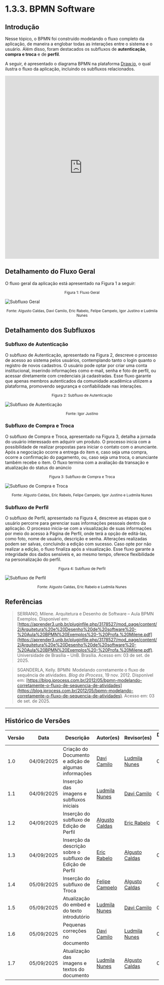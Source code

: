 # 1.3.3. BPMN Software

## Introdução

Nesse tópico, o BPMN foi construído modelando o fluxo completo da aplicação, de maneira a englobar todas as interações entre o sistema e o usuário. Além disso, foram destacados os subfluxos de **autenticação**, **compra e troca** e de **perfil**. 


A seguir, é apresentado o diagrama BPMN na plataforma [Draw.io](https://app.diagrams.net), o qual ilustra o fluxo da aplicação, incluindo os subfluxos relacionados.

<iframe frameborder="0" style="width:100%;height:600px;" src="https://viewer.diagrams.net/?tags=%7B%7D&lightbox=1&highlight=0000ff&layers=1&nav=1&title=BPMNSoftware&dark=0#Uhttps%3A%2F%2Fdrive.google.com%2Fuc%3Fid%3D1WAwyLmBKe6_s29pXE6BbwAe_bgQRRUiK%26export%3Ddownload"></iframe>

## Detalhamento do Fluxo Geral

O fluxo geral da aplicação está apresentado na Figura 1 a seguir:

<p align="center" style="font-size: 12;">
Figura 1: Fluxo Geral
</p>

![Subfluxo Geral](/../assets/bpmn/BPMNSoftware-geral.jpg)

<p align="center" style="font-size: 12;">
Fonte: Algusto Caldas, Davi Camilo, Eric Rabelo, Felipe Campelo, Igor Justino e Ludmila Nunes
</p>

## Detalhamento dos Subfluxos

### Subfluxo de Autenticação

O subfluxo de Autenticação, apresentado na Figura 2, descreve o processo de acesso ao sistema pelos usuários, contemplando tanto o login quanto o registro de novos cadastros. O usuário pode optar por criar uma conta institucional, inserindo informações como e-mail, senha e foto de perfil, ou acessar diretamente com credenciais já cadastradas. Esse fluxo garante que apenas membros autenticados da comunidade acadêmica utilizem a plataforma, promovendo segurança e confiabilidade nas interações.

<p align="center" style="font-size: 12;">
Figura 2: Subfluxo de Autenticação
</p>

![Subfluxo de Autenticação](/../assets/bpmn/BPMNSoftware-autenticacao.jpg)

<p align="center" style="font-size: 12;">
Fonte: Igor Justino
</p>

### Subfluxo de Compra e Troca

O subfluxo de Compra e Troca, apresentado na Figura 3, detalha a jornada do usuário interessado em adquirir um produto. O processo inicia com a possibilidade de realizar propostas para iniciar o contato com o anunciante. Após a negociação ocorre a entrega do item e, caso seja uma compra, ocorre a confirmação do pagamento, ou, caso seja uma troca, o anunciante também recebe o item. O fluxo termina com a avaliação da transação e atualização do status do anúncio

<p align="center" style="font-size: 12;">
Figura 3: Subfluxo de Compra e Troca
</p>

![Subfluxo de Compra e Troca](/../assets/bpmn/BPMNSoftware-compra-troca.jpg)

<p align="center" style="font-size: 12;">
Fonte: Algusto Caldas, Eric Rabelo, Felipe Campelo, Igor Justino e Ludmila Nunes
</p>


### Subfluxo de Perfil

O subfluxo de Perfil, apresentado na Figura 4, descreve as etapas que o usuário percorre para gerenciar suas informações pessoais dentro da aplicação. O processo inicia-se com a visualização de suas informações por meio do acesso à Página de Perfil, onde terá a opção de editá-las, como foto, nome de usuário, descrição e senha. Alterações realizadas podem ser salvas, concluindo a edição com sucesso. Caso opte por não realizar a edição, o fluxo finaliza após a visualização. Esse fluxo garante a integridade dos dados sensíveis e, ao mesmo tempo, oferece flexibilidade na personalização do perfil.

<p align="center" style="font-size: 12;">
Figura 4: Subfluxo de Perfil
</p>

![Subfluxo de Perfil](/../assets/bpmn/BPMNSoftware-perfil.jpg)

<p align="center" style="font-size: 12;">
Fonte: Algusto Caldas, Eric Rabelo e Ludmila Nunes
</p>

## Referências 

> SERRANO, Milene. Arquitetura e Desenho de Software – Aula BPMN Exemplos. Disponível em: [https://aprender3.unb.br/pluginfile.php/3178527/mod_page/content/2/Arquitetura%20e%20Desenho%20de%20software%20-%20Aula%20BPMN%20Exemplos%20-%20Profa.%20Milene.pdf](https://aprender3.unb.br/pluginfile.php/3178527/mod_page/content/2/Arquitetura%20e%20Desenho%20de%20software%20-%20Aula%20BPMN%20Exemplos%20-%20Profa.%20Milene.pdf). Universidade de Brasília – UnB. Brasília. Acesso em: 03 de set. de 2025.

> SGANDERLA, Kelly. BPMN: Modelando corretamente o fluxo de sequência de atividades. *Blog da iProcess*, 19 nov. 2012. Disponível em: [https://blog.iprocess.com.br/2012/05/bpmn-modelando-corretamente-o-fluxo-de-sequencia-de-atividades](https://blog.iprocess.com.br/2012/05/bpmn-modelando-corretamente-o-fluxo-de-sequencia-de-atividades). Acesso em: 03 de set. de 2025.

---

## Histórico de Versões
| Versão | Data | Descrição | Autor(es) | Revisor(es) | Detalhes da Revisão |
| -- | -- | -- | -- | -- | -- |
| 1.0 | 04/09/2025 | Criação do Documento e adição de algumas informações | [Davi Camilo](https://github.com/Davicamilo23) | [Ludmila Nunes](https://github.com/ludmilaaysha) | 04/09/2025 |
| 1.1 | 04/09/2025 | Inserção das imagens e subfluxos iniciais | [Ludmila Nunes](https://github.com/ludmilaaysha) | [Davi Camilo](https://github.com/Davicamilo23) | 04/09/2025 |
| 1.2 | 04/09/2025 | Inserção do subfluxo de Edição de Perfil | [Algusto Caldas](https://github.com/Algusto-RC) | [Eric Rabelo](https://github.com/rabelzx) | 04/09/2025 |
| 1.3 | 04/09/2025 | Inserção da descrição sobre o subfluxo de Edição de Perfil | [Eric Rabelo](https://github.com/rabelzx) | [Algusto Caldas](https://github.com/Algusto-RC) | 04/09/2025 |
| 1.4 | 05/09/2025 | Inserção do subfluxo de Troca | [Felipe Campelo](https://github.com/felipeacampelo) | [Algusto Caldas](https://github.com/Algusto-RC) | 05/09/2025 |
| 1.5 | 05/09/2025 | Atualização do embed e do texto introdutório | [Ludmila Nunes](https://github.com/ludmilaaysha) | [Davi Camilo](https://github.com/Davicamilo23) | 05/09/2025 |
| 1.6 | 05/09/2025 | Pequenas correções no documento | [Davi Camilo](https://github.com/Davicamilo23) | [Ludmila Nunes](https://github.com/ludmilaaysha) | 05/09/2025 |
| 1.7 | 05/09/2025 | Atualização das imagens e textos do documento | [Ludmila Nunes](https://github.com/ludmilaaysha) | [Algusto Caldas](https://github.com/Algusto-RC) | 05/09/2025 |
